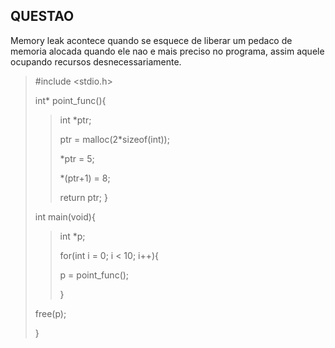 ## QUESTAO


Memory leak acontece quando se esquece de liberar um pedaco de memoria alocada quando ele nao e mais preciso no programa, assim aquele ocupando recursos desnecessariamente.

>#include <stdio.h>
>
>int* point_func(){
>
>>    int *ptr;
>>
>>    ptr = malloc(2*sizeof(int));
>>
>>    *ptr = 5;
>>
>>    *(ptr+1) = 8;
>>
>>    return ptr;
>}
>
>int main(void){
>
>>    int *p;
>>
>>    for(int i = 0; i < 10; i++){
>>
>>    p = point_func();
>>
>>    }
>>
>    free(p);
>
>}